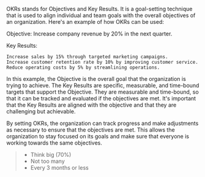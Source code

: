 OKRs stands for Objectives and Key Results. It is a goal-setting technique that is used to align individual and team goals with the overall objectives of an organization. Here's an example of how OKRs can be used:

Objective: Increase company revenue by 20% in the next quarter.

Key Results:

    Increase sales by 15% through targeted marketing campaigns.
    Increase customer retention rate by 10% by improving customer service.
    Reduce operating costs by 5% by streamlining operations.

In this example, the Objective is the overall goal that the organization is trying to achieve. The Key Results are specific, measurable, and time-bound targets that support the Objective. They are measurable and time-bound, so that it can be tracked and evaluated if the objectives are met. It's important that the Key Results are aligned with the objective and that they are challenging but achievable.

By setting OKRs, the organization can track progress and make adjustments as necessary to ensure that the objectives are met. This allows the organization to stay focused on its goals and make sure that everyone is working towards the same objectives.

> - Think big (70%)
> - Not too many
> - Every 3 months or less